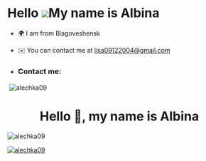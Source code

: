 Hello ![](https://user-images.githubusercontent.com/18350557/176309783-0785949b-9127-417c-8b55-ab5a4333674e.gif)My name is Albina
=============================================================================================================================

*   🌍 I am from Blagoveshensk
*   ✉️ You can contact me at [lisa09122004@gmail.com](mailto:lisa09122004@gmail.com)

*   <h3 align="left">Contact me: </h3>
<p align="left">
</p>

<p>&nbsp;<img align="center" src="https://github-readme-stats.vercel.app/api?username=alechka09&show_icons=true&locale=en" alt="alechka09" /></p>

<h1 align="center">Hello 👋, my name is Albina</h1>
<p align="left"> <img src="https://komarev.com/ghpvc/?username=alechka09&label=Profile%20views&color=0e75b6&style=flat " alt="alechka09" /> </p>

<p align="left"> <a href="https://github.com/ryo-ma/github-profile-trophy"><img src="https://github-profile-trophy.vercel.app/?username=alechka09" alt="alechka09" /></a> </p>
